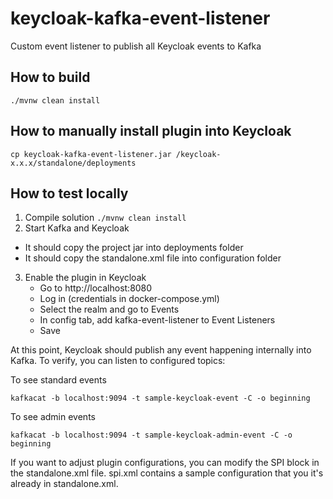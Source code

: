 # keycloak-kafka-event-listener
Custom event listener to publish all Keycloak events to Kafka 

## How to build
```
./mvnw clean install
```

## How to manually install plugin into Keycloak
```
cp keycloak-kafka-event-listener.jar /keycloak-x.x.x/standalone/deployments
```

## How to test locally
1. Compile solution `./mvnw clean install`
2. Start Kafka and Keycloak
 - It should copy the project jar into deployments folder
 - It should copy the standalone.xml file into configuration folder
3. Enable the plugin in Keycloak
    - Go to http://localhost:8080
    - Log in (credentials in docker-compose.yml)
    - Select the realm and go to Events
    - In config tab, add kafka-event-listener to Event Listeners
    - Save

At this point, Keycloak should publish any event happening internally into Kafka. To verify, you can listen to 
configured topics:

To see standard events
```
kafkacat -b localhost:9094 -t sample-keycloak-event -C -o beginning 
```

To see admin events
```
kafkacat -b localhost:9094 -t sample-keycloak-admin-event -C -o beginning
```
 
If you want to adjust plugin configurations, you can modify the SPI block in the standalone.xml file. spi.xml contains
a sample configuration that you it's already in standalone.xml.
